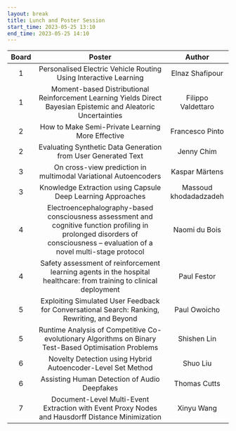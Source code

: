 ```yaml
---
layout: break
title: Lunch and Poster Session
start_time: 2023-05-25 13:10
end_time: 2023-05-25 14:10
---
```


| Board      | Poster                                                                                                                                                                       | Author                 |
|   :----:   |   :----:                                                                                                                                                                     |   :----:               |
| 1	         | Personalised Electric Vehicle Routing Using Interactive Learning	                                                                                                            | Elnaz Shafipour        |
| 1	         | Moment-based Distributional Reinforcement Learning Yields Direct Bayesian Epistemic and Aleatoric Uncertainties	                                                            | Filippo Valdettaro     |
| 2	         | How to Make Semi-Private Learning More Effective	                                                                                                                            | Francesco Pinto        |
| 2	         | Evaluating Synthetic Data Generation from User Generated Text	                                                                                                              | Jenny Chim             |
| 3	         | On cross-view prediction in multimodal Variational Autoencoders	                                                                                                            | Kaspar Märtens         | 
| 3	         | Knowledge Extraction using Capsule Deep Learning Approaches	                                                                                                                | Massoud khodadadzadeh  |
| 4	         | Electroencephalography-based consciousness assessment and cognitive function profiling in prolonged disorders of consciousness – evaluation of a novel multi-stage protocol	| Naomi du Bois          |
| 4	         | Safety assessment of reinforcement learning agents in the hospital healthcare: from training to clinical deployment	                                                        | Paul Festor            |
| 5	         | Exploiting Simulated User Feedback for Conversational Search: Ranking, Rewriting, and Beyond	                                                                                | Paul Owoicho           |
| 5	         | Runtime Analysis of Competitive Co-evolutionary Algorithms on Binary Test-Based Optimisation Problems	                                                                      | Shishen Lin            |
| 6	         | Novelty Detection using Hybrid Autoencoder-Level Set Method	                                                                                                                | Shuo Liu               |
| 6	         | Assisting Human Detection of Audio Deepfakes	                                                                                                                                | Thomas Cutts           |
| 7	         | Document-Level Multi-Event Extraction with Event Proxy Nodes and Hausdorff Distance Minimization	                                                                            | Xinyu Wang             |
